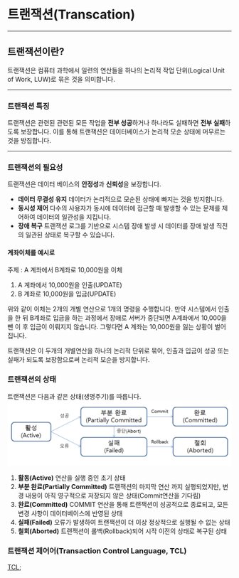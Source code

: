 # 트랜잭션(Transcation)
---
## 트랜잭션이란?
트랜잭션은 컴퓨터 과학에서 일련의 연산들을 하나의 논리적 작업 단위(Logical Unit of Work, LUW)로 묶은 것을 의미합니다. 

---

### 트랜잭션 특징
트랜잭션은 관련된 관련된 모든 작업을 **전부 성공**하거나 하나라도 실패하면 **전부 실패**하도록 보장합니다. 이를 통해 트랜잭션은 데이터베이스가 논리적 모순 상태에 머무르는 것을 방집합니다.

---

### 트랜잭션의 필요성
트랜잭션은 데이터 베이스의 **안정성**과 **신뢰성**을 보장합니다.

- **데이터 무결성 유지**
    데이터가 논리적으로 모순된 상태에 빠지는 것을 방지합니다.
- **동시성 제어**
    다수의 사용자가 동시에 데이터에 접근할 때 발생할 수 있는 문제를 제어하여 데이터의 일관성을 지킵니다.
- **장애 복구**
    트랜잭션 로그를 기반으로 시스템 장애 발생 시 데이터를 장애 발생 직전의 일관된 상태로 복구할 수 있습니다.

#### 계좌이체를 예시로
주제 : A 계좌에서 B계좌로 10,000원을 이체
1. A 계좌에서 10,000원을 인출(UPDATE)
2. B 계좌로 10,000원을 입금(UPDATE)

위와 같이 이체는 2개의 개별 연산으로 1개의 명령을 수행합니다. 만약 시스템에서 인출을 한 뒤 B계좌로 입금을 하는 과정에서 장애로 서버가 중단되면 A계좌에서 10,000을 뺀 이 후 입금이 이뤄지지 않습니다. 그렇다면 A 계좌는 10,000원을 잃는 상황이 벌어집니다.

트랜잭션은 이 두개의 개별연산을 하나의 논리적 단위로 묶어, 인출과 입금이 성공 또는 실패가 되도록 보장함으로써 논리적 모순을 방지합니다.

### 트랜잭션의 상태
트랜잭션은 다음과 같은 상태(생명주기)를 따릅니다.
![트랜잭션](src/Transaction.png)
1. **활동(Active)**
    연산을 실행 중인 초기 상태
2. **부분 완료(Partially Committed)**
    트랜잭션의 마지막 연산 까지 실행되었지만, 변경 내용이 아직 영구적으로 저장되지 않은 상태(Commit연산을 기다림)
3. **완료(Committed)**
    COMMIT 연산을 통해 트랜잭션이 성공적으로 종료되고, 모든 변경 사항이 데이터베이스에 반영된 상태
4. **실패(Failed)**
    오류가 발생하여 트랜잭션이 더 이상 정상적으로 실행될 수 없는 상태
5. **철회(Aborted)**
    트랜잭션이 롤백(Rollback)되어 시작 이전의 상태로 복구된 상태

### 트랜잭션 제어어(Transaction Control Language, TCL)
[TCL](TransactionControlLanguage.md);

